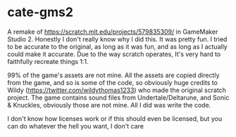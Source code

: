 # cate-gms2
A remake of https://scratch.mit.edu/projects/579835309/ in GameMaker Studio 2.
Honestly I don't really know why I did this. It was pretty fun.
I tried to be accurate to the original, as long as it was fun, and as long as I actually could make it accurate. Due to the way scratch operates, It's very hard to faithfully recreate things 1:1.


99% of the game's assets are not mine. All the assets are copied directly from the game, and so is some of the code, so obviously huge credits to Wildy (https://twitter.com/wildythomas1233) who made the original scratch project.
The game contains sound files from Undertale/Deltarune, and Sonic & Knuckles, obviously those are not mine.
All I did was write the code.


I don't know how licenses work or if this should even be licensed, but you can do whatever the hell you want, I don't care

